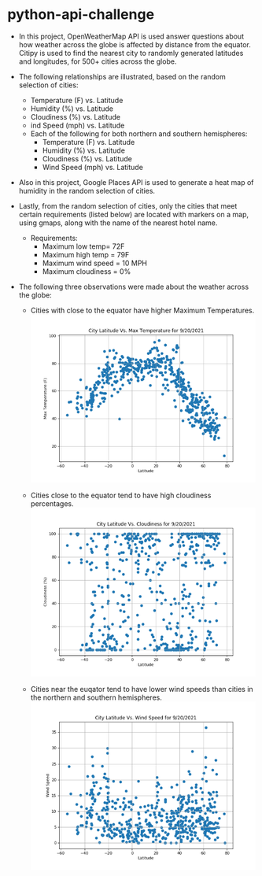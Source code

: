 # python-api-challenge

* In this project, OpenWeatherMap API is used answer questions about how weather across the globe is affected by distance from the equator. Citipy is used to find the nearest city to randomly generated latitudes and longitudes, for 500+ cities across the globe. 

* The following relationships are illustrated, based on the random selection of cities:
    * Temperature (F) vs. Latitude
    * Humidity (%) vs. Latitude
    * Cloudiness (%) vs. Latitude
    * ind Speed (mph) vs. Latitude
    * Each of the following for both northern and southern hemispheres:
        * Temperature (F) vs. Latitude
        * Humidity (%) vs. Latitude
        * Cloudiness (%) vs. Latitude
        * Wind Speed (mph) vs. Latitude


* Also in this project, Google Places API is used to generate a heat map of humidity in the random selection of cities. 

* Lastly, from the random selection of cities, only the cities that meet certain requirements (listed below) are located with markers on a map, using gmaps, along with the name of the nearest hotel name.
    * Requirements: 
        * Maximum low temp= 72F
        * Maximum high temp = 79F
        * Maximum wind speed = 10 MPH
        * Maximum cloudiness = 0%

* The following three observations were made about the weather across the globe:
    * Cities with close to the equator have higher Maximum Temperatures.
    ![Latitude Vs. Maximum Temperature Plot](Latitude_vs_Temperature_Plot.png "Latitude Vs. Maximum Temperature plot")

    * Cities close to the equator tend to have high cloudiness percentages.
    ![City Latitude vs. Cloudiness](Latitude_vs_Cloudiness_Plot.png "Latitude Vs. Cloudniness Plot")

    * Cities near the euqator tend to have lower wind speeds than cities in the northern and southern hemispheres.
    ![City Latitude vs. Wind Speed](Latitude_vs_WindSpeed_Plot.png "Latitude Vs. Wind Speed Plot")